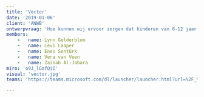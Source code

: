 ```yaml
---
title: 'Vector'
date: '2019-01-06'
client: 'ANWB'
ontwerpvraag: 'Hoe kunnen wij ervoor zorgen dat kinderen van 8-12 jaar uit de Afrikaanderwijk zich veilig, efficiënt en zorgeloos kunnen verplaatsen binnen hun omgeving?'
members:
    -   name: Lynn Gelderblom
    -   name: Levi Laaper
    -   name: Enes Sentürk
    -   name: Vera van Veen
    -   name: Zainab Al-Jabara
miro: 'o9J_lGofQiI'
visual: 'vector.jpg'
teams: 'https://teams.microsoft.com/dl/launcher/launcher.html?url=%2F_%23%2Fl%2Fchannel%2F19%3A80f29b0e091a44509d16e0ecf9a96dfb%40thread.tacv2%2F2C%2520Vector%3FgroupId%3D9de1bad9-5153-4a55-b11b-d7cad7e67836%26tenantId%3Dca6fbace-7cba-4d53-8681-a06284f7ff46&type=channel&deeplinkId=468beda1-673c-4b85-a835-84c3f88ba392&directDl=true&msLaunch=true&enableMobilePage=true&suppressPrompt=true'

---
```



 

